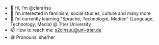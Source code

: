 - 👋 Hi, I’m @clarahsu
- 👀 I’m interested in feminism, social studies, culture and many more
- 🌱 I’m currently learning "Sprache, Technologie, Medien" (Language, Technology, Media) @ Trier University
- 📫 How to reach me: s2clhsuu@uni-trier.de
- 😄 Pronouns: she/her

<!---
- 💞️ I’m looking to collaborate on ...
- ⚡ Fun fact: ...
clarahsu/clarahsu is a ✨ special ✨ repository because its `README.md` (this file) appears on your GitHub profile.
You can click the Preview link to take a look at your changes.
--->
